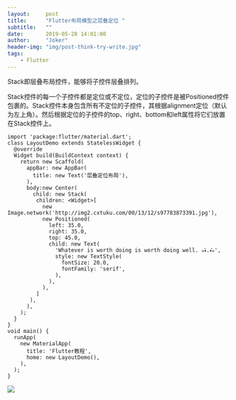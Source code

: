 ```yaml
---
layout:     post
title:      "Flutter布局模型之层叠定位 "
subtitle:   ""
date:       2019-05-28 14:01:00
author:     "Joker"
header-img: "img/post-think-try-write.jpg"
tags:
    - Flutter
---
```


Stack即层叠布局控件，能够将子控件层叠排列。

Stack控件的每一个子控件都是定位或不定位，定位的子控件是被Positioned控件包裹的。Stack控件本身包含所有不定位的子控件，其根据alignment定位（默认为左上角）。然后根据定位的子控件的top、right、bottom和left属性将它们放置在Stack控件上。

```
import 'package:flutter/material.dart';
class LayoutDemo extends StatelessWidget {
  @override
  Widget build(BuildContext context) {
    return new Scaffold(
      appBar: new AppBar(
        title: new Text('层叠定位布局'),
      ),
      body:new Center(
        child: new Stack(
         children: <Widget>[
           new Image.network('http://img2.cxtuku.com/00/13/12/s97783873391.jpg'),
           new Positioned(
             left: 35.0,
             right: 35.0,
             top: 45.0,
             child: new Text(
               'Whatever is worth doing is worth doing well. ๑•ิ.•ั๑',
               style: new TextStyle(
                 fontSize: 20.0,
                 fontFamily: 'serif',
               ),
             ),
           ),
         ]
       ),
      ),
    );
  }
}
void main() {
  runApp(
    new MaterialApp(
      title: 'Flutter教程',
      home: new LayoutDemo(),
    ),
  );
}
```

![](https://img-blog.csdn.net/20161121113423243)
